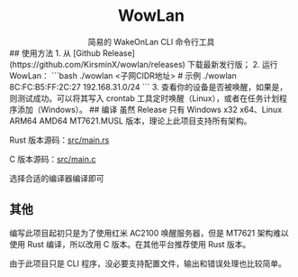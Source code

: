 <h1 align=center>WowLan</h1>
<div align=center>简易的 WakeOnLan CLI 命令行工具</div>
## 使用方法
1. 从 [Github Release](https://github.com/KirsminX/wowlan/releases) 下载最新发行版；
2. 运行 WowLan：
```bash
./wowlan <MAC地址> <子网CIDR地址>
# 示例 ./wowlan 8C:FC:B5:FF:2C:27 192.168.31.0/24
```
3. 查看你的设备是否被唤醒，如果是，则测试成功。可以将其写入 crontab 工具定时唤醒（Linux），或者在任务计划程序添加（Windows）。
## 编译
虽然 Release 只有 Windows x32 x64、Linux ARM64 AMD64 MT7621.MUSL 版本，理论上此项目支持所有架构。

Rust 版本源码：[src/main.rs](https://github.com/KirsminX/wowlan/blob/main/src/main.rs)

C 版本源码：[src/main.c](https://github.com/KirsminX/wowlan/blob/main/src/main.c)

选择合适的编译器编译即可

## 其他

编写此项目起初只是为了使用红米 AC2100 唤醒服务器，但是 MT7621 架构难以使用 Rust 编译，所以改用 C 版本。在其他平台推荐使用 Rust 版本。

由于此项目只是 CLI 程序，没必要支持配置文件，输出和错误处理也比较简单。
